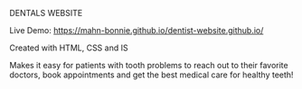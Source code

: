 DENTALS WEBSITE 

Live Demo: https://mahn-bonnie.github.io/dentist-website.github.io/

Created with HTML, CSS and IS

Makes it easy for patients with tooth problems to reach out to their favorite doctors, book appointments and get the best medical care for healthy teeth!
